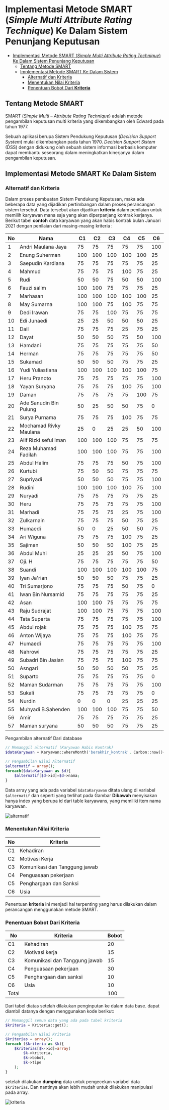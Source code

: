 # Implementasi Metode SMART (*Simple Multi Attribute Rating Technique*) Ke Dalam Sistem Penunjang Keputusan

- [Implementasi Metode SMART (*Simple Multi Attribute Rating Technique*) Ke Dalam Sistem Penunjang Keputusan](#implementasi-metode-smart-simple-multi-attribute-rating-technique-ke-dalam-sistem-penunjang-keputusan)
  - [Tentang Metode SMART](#tentang-metode-smart)
  - [Implementasi Metode SMART Ke Dalam Sistem](#implementasi-metode-smart-ke-dalam-sistem)
    - [Alternatif dan Kriteria](#alternatif-dan-kriteria)
    - [Menentukan Nilai Kriteria](#menentukan-nilai-kriteria)
    - [Penentuan Bobot Dari **Kriteria**](#penentuan-bobot-dari-kriteria)

## Tentang Metode SMART
SMART (*Simple Multi – Attribute Rating Technique*) adalah metode pengambilan keputusan multi kriteria yang dikembangkan oleh Edward pada tahun 1977.

Sebuah aplikasi berupa Sistem Pendukung Keputusan (*Decision Support System*) mulai dikembangkan pada tahun 1970. *Decision Support Sistem* (DSS) dengan didukung oleh sebuah sistem informasi berbasis komputer dapat membantu seseorang dalam meningkatkan kinerjanya dalam pengambilan keputusan. 

## Implementasi Metode SMART Ke Dalam Sistem
### Alternatif dan Kriteria
Dalam proses pembuatan Sistem Pendukung Keputusan, maka ada beberapa data yang dijadikan pertimbangan dalam proses perancangan sistem tersebut. Data tersebut akan dijadikan **kriteria** dalam penilaian untuk memilih karyawan mana saja yang akan diperpanjang kontrak kerjanya.
Berikut tabel **contoh**  data karyawan yang akan habis kontrak bulan Januari 2021 dengan penilaian dari masing-masing kriteria :

| No | Nama                   | C1  | C2  | C3  | C4  | C5  | C6  |
|----|------------------------|-----|-----|-----|-----|-----|-----|
| 1  | Andri Maulana Jaya     | 75  | 75  | 75  | 75  | 75  | 100 |
| 2  | Enung Suherman         | 100 | 100 | 100 | 100 | 100 | 25  |
| 3  | Saepudin Kardiana      | 75  | 75  | 75  | 75  | 75  | 25  |
| 4  | Mahmud                 | 75  | 75  | 75  | 100 | 75  | 25  |
| 5  | Rudi                   | 50  | 50  | 75  | 50  | 50  | 100 |
| 6  | Fauzi salim            | 100 | 100 | 75  | 75  | 75  | 25  |
| 7  | Marhasan               | 100 | 100 | 100 | 100 | 100 | 25  |
| 8  | May Sumarna            | 100 | 100 | 75  | 100 | 75  | 75  |
| 9  | Dedi Irawan            | 75  | 75  | 100 | 75  | 75  | 75  |
| 10 | Edi Junaedi            | 25  | 25  | 50  | 50  | 50  | 25  |
| 11 | Dail                   | 75  | 75  | 75  | 25  | 75  | 25  |
| 12 | Dayat                  | 50  | 50  | 50  | 75  | 50  | 100 |
| 13 | Hamdani                | 75  | 75  | 75  | 75  | 75  | 50  |
| 14 | Herman                 | 75  | 75  | 75  | 75  | 75  | 50  |
| 15 | Sukamad                | 50  | 50  | 50  | 75  | 75  | 25  |
| 16 | Yudi Yuliastiana       | 100 | 100 | 100 | 100 | 100 | 75  |
| 17 | Heru Pranoto           | 75  | 75  | 75  | 75  | 75  | 100 |
| 18 | Yayan Suryana          | 75  | 75  | 75  | 100 | 75  | 100 |
| 19 | Daman                  | 75  | 75  | 75  | 75  | 100 | 75  |
| 20 | Ade Sanudin Bin Pulung | 50  | 25  | 50  | 50  | 75  | 0   |
| 21 | Surya Purnama          | 75  | 75  | 75  | 100 | 75  | 75  |
| 22 | Mochamad Rivky Maulana | 25  | 0   | 25  | 25  | 50  | 100 |
| 23 | Alif Rizki seful Iman  | 100 | 100 | 100 | 75  | 75  | 75  |
| 24 | Reza Muhamad Fadilah   | 100 | 100 | 100 | 75  | 75  | 100 |
| 25 | Abdul Halim            | 75  | 75  | 75  | 50  | 75  | 100 |
| 26 | Kurtubi                | 75  | 50  | 50  | 75  | 75  | 75  |
| 27 | Supriyadi              | 50  | 50  | 50  | 75  | 75  | 100 |
| 28 | Rudini                 | 100 | 100 | 100 | 100 | 75  | 100 |
| 29 | Nuryadi                | 75  | 75  | 75  | 75  | 75  | 25  |
| 30 | Heru                   | 75  | 75  | 75  | 75  | 75  | 100 |
| 31 | Marhadi                | 75  | 75  | 75  | 25  | 75  | 100 |
| 32 | Zulkarnain             | 75  | 75  | 75  | 50  | 75  | 25  |
| 33 | Humaedi                | 50  | 0   | 25  | 50  | 50  | 75  |
| 34 | Ari Wiguna             | 75  | 75  | 75  | 100 | 75  | 25  |
| 35 | Sajiman                | 50  | 50  | 50  | 100 | 75  | 25  |
| 36 | Abdul Muhi             | 25  | 25  | 25  | 50  | 75  | 100 |
| 37 | Oji. H                 | 75  | 75  | 75  | 75  | 75  | 50  |
| 38 | Suandi                 | 100 | 100 | 100 | 100 | 100 | 75  |
| 39 | Iyan Ja'rian           | 50  | 50  | 50  | 75  | 75  | 25  |
| 40 | Tri Sumarjono          | 75  | 75  | 75  | 50  | 75  | 0   |
| 41 | Iwan Bin Nursamid      | 75  | 75  | 75  | 75  | 75  | 25  |
| 42 | Asan                   | 100 | 100 | 75  | 75  | 75  | 75  |
| 43 | Raju Sudrajat          | 100 | 100 | 75  | 75  | 75  | 100 |
| 44 | Tata Suparta           | 75  | 75  | 75  | 75  | 75  | 100 |
| 45 | Abdul rojak            | 75  | 75  | 75  | 100 | 75  | 75  |
| 46 | Anton Wijaya           | 75  | 75  | 75  | 100 | 75  | 75  |
| 47 | Humaedi                | 75  | 75  | 75  | 75  | 75  | 100 |
| 48 | Nahrowi                | 75  | 75  | 75  | 75  | 75  | 25  |
| 49 | Subadri Bin Jasian     | 75  | 75  | 75  | 100 | 75  | 75  |
| 50 | Asngari                | 50  | 50  | 50  | 50  | 75  | 25  |
| 51 | Suparto                | 75  | 75  | 75  | 75  | 75  | 0   |
| 52 | Maman Sudarman         | 75  | 75  | 75  | 75  | 75  | 100 |
| 53 | Sukali                 | 75  | 75  | 75  | 75  | 75  | 0   |
| 54 | Nurdin                 | 0   | 0   | 0   | 25  | 25  | 25  |
| 55 | Muhyadi B.Sahenden     | 100 | 100 | 100 | 75  | 75  | 50  |
| 56 | Amir                   | 75  | 75  | 75  | 75  | 75  | 25  |
| 57 | Maman suryana          | 50  | 50  | 50  | 75  | 75  | 25  |


Pengambilan alternatif Dari database
```php
// Memanggil alternatif (Karyawan Habis Kontrak)
$dataKaryawan = Karyawan::whereMonth('berakhir_kontrak', Carbon::now()->month)->whereYear('berakhir_kontrak', Carbon::now()->year)->get();

// Pengambilan Nilai Alternatif
$alternatif = array();
foreach($dataKaryawan as $d){
    $alternatif[$d->id]=$d->nama;
}

```

Data array yang ada pada variabel ```$dataKaryawan``` ditata ulang di variabel ```$alternatif``` dan seperti yang terlihat pada Gambar **Dibawah** menyisakan hanya index yang berupa id dari table karyawans, yang memiliki item nama karyawan.

![alternatif](https://lh3.googleusercontent.com/--xM7xqb14Mo/YAgcgtEh_QI/AAAAAAAAA9s/xI22tlROEQkP4hX5MDPIMfGBDjUdS1GzQCK8BGAsYHg/s0/2021-01-20.png)

### Menentukan Nilai Kriteria
|     No    |     Kriteria                     |
|-----------|----------------------------------|
| C1        | Kehadiran                        |
| C2        | Motivasi Kerja                   |
| C3        | Komunikasi dan Tanggung jawab    |
| C4        | Penguasaan pekerjaan             |
| C5        | Penghargaan dan Sanksi           |
| C6        | Usia                             |

Penentuan **kriteria** ini menjadi hal terpenting yang harus dilakukan dalam perancangan menggunakan metode SMART.
### Penentuan Bobot Dari **Kriteria**
| No    | Kriteria                      | Bobot |
|-------|-------------------------------|-------|
| C1    | Kehadiran                     | 20    |
| C2    | Motivasi kerja                | 15    |
| C3    | Komunikasi dan Tanggung jawab | 15    |
| C4    | Penguasaan pekerjaan          | 30    |
| C5    | Penghargaan dan sanksi        | 10    |
| C6    | Usia                          | 10    |
| Total |                               | 100   |

Dari tabel diatas setelah dilakukan penginputan ke dalam data base. dapat diambil datanya dengan menggunakan kode berikut:
```php
// Memanggil semua data yang ada pada tabel kriteria
$kriteria = Kriteria::get();

// Pengambilan Nilai Kriteria
$kriterias = array();
foreach ($kriteria as $k){
    $kriterias[$k->id]=array(
        $k->kriteria,
        $k->bobot,
        $k->tipe
    );
}
```
setelah dilakukan **dumping** data untuk pengecekan variabel data ```$kriterias```. Dan nantinya akan lebih mudah untuk dilakukan manipulasi pada array.

![kriteria](https://lh3.googleusercontent.com/-RuiTf_Jxlcc/YAga8TapFVI/AAAAAAAAA9g/CPreVOSS0BIlqHFstu_yRa1e1exb2h5AACK8BGAsYHg/s0/2021-01-20.png)

